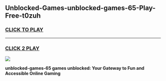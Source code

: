 
## Unblocked-Games-unblocked-games-65-Play-Free-t0zuh
<h3>
<a href="https://premium76.site?title=unblocked-games-65&ref=19M">CLICK TO PLAY</a></h3>
<hr>

<h3>
<a href="https://premium76.site?title=unblocked-games-65&ref=19M">CLICK 2 PLAY</a>
  
</h3>

<a href="https://premium76.site?title=unblocked-games-65&ref=19M"><img src="https://clearcache.store/games.png"></a>


**unblocked-games-65 games unblocked: Your Gateway to Fun and Accessible Online Gaming**
